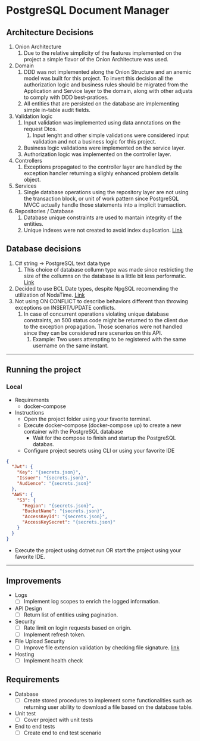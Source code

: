 # PostgreSQL Document Manager


## Architecture Decisions

1. Onion Architecture
	1. Due to the relative simplicity of the features implemented on the project a simple flavor of the Onion Architecture was used.
2. Domain 
	1. DDD was not implemented along the Onion Structure and an anemic model was built for this project. To invert this decision all the authorization logic and business rules should be migrated from the Application and Service layer to the domain, along with other adjusts to comply with DDD best-pratices.
	2. All entities that are persisted on the database are implementing simple in-table audit fields.
3. Validation logic
	1. Input validation was implemented using data annotations on the request Dtos.
		1. Input lenght and other simple validations were considered input validation and not a business logic for this project.
	3. Business logic validations were implemented on the service layer.
	4. Authorization logic was implemented on the controller layer.
4. Controllers
    1. Exceptions propagated to the controller layer are handled by the exception handler returning a slighly enhanced problem details object.
5. Services
	1. Single database operations using the repository layer are not using the transaction block, or unit of work pattern since PostgreSQL MVCC actually handle those statements into a implicit transaction.
6. Repositories / Database
	1. Database unique constraints are used to mantain integrity of the entities.
	2. Unique indexes were not created to avoid index duplication. [Link](https://www.postgresql.org/docs/current/indexes-unique.html#:~:text=PostgreSQL%20automatically%20creates%20a%20unique,mechanism%20that%20enforces%20the%20constraint.)

## Database decisions

1. C# string -> PostgreSQL text data type
	1. This choice of database collumn type was made since restricting the size of the collumns on the database is a little bit less performatic.
	[Link](https://www.postgresql.org/docs/current/datatype-character.html)
2. Decided to use BCL Date types, despite NpgSQL recomending the utilization of NodaTime. [Link](https://www.npgsql.org/doc/types/nodatime.html?tabs=datasource)
3. Not using ON CONFLICT to describe behaviors different than throwing exceptions on INSERT/UPDATE conflicts.
    1. In case of concurrent operations violating unique database constraints, an 500 status code might be returned to the client due to the exception propagation. Those scenarios were not handled since they can be considered rare scenarios on this API.
		1. Example: Two users attempting to be registered with the same username on the same instant.

---

## Running the project

### Local
 
 - Requirements
	- docker-compose
 - Instructions
    - Open the project folder using your favorite terminal.
	- Execute docker-compose (docker-compose up) to create a new container with the PostgreSQL database
	  - Wait for the compose to finish and startup the PostgreSQL databas.
	- Configure project secrets using CLI or using your favorite IDE

```json
{
  "Jwt": {
    "Key": "{secrets.json}",
    "Issuer": "{secrets.json}",
    "Audience": "{secrets.json}"
  },
  "AWS": {
    "S3": {
      "Region": "{secrets.json}",
      "BucketName": "{secrets.json}",
      "AccessKeyId": "{secrets.json}",
      "AccessKeySecret": "{secrets.json}"
    }
  }
}
```

- Execute the project using dotnet run OR start the project using your favorite IDE.


--- 

## Improvements

- Logs
    - [ ] Implement log scopes to enrich the logged information.
- API Design
	- [ ] Return list of entities using pagination.
- Security
    - [ ] Rate limit on login requests based on origin.
	- [ ] Implement refresh token.
- File Upload Security
	- [ ] Improve file extension validation by checking file signature. [link](https://learn.microsoft.com/en-us/aspnet/core/mvc/models/file-uploads?view=aspnetcore-7.0#file-signature-validation)
- Hosting
    - [ ] Implement health check

## Requirements
- Database
    - [ ] Create stored procedures to implement some functionalities such as returning user ability to download a file based on the database table.
- Unit test
    - [ ] Cover project with unit tests
- End to end tests
    - [ ] Create end to end test scenario
